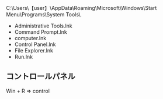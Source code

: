 C:\Users\【user】\AppData\Roaming\Microsoft\Windows\Start Menu\Programs\System Tools\ <br/>
* Administrative Tools.lnk
* Command Prompt.lnk
* computer.lnk
* Control Panel.lnk
* File Explorer.lnk
* Run.lnk

## コントロールパネル
Win + R ⇒ control<br/>
